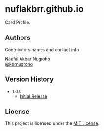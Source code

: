 # nuflakbrr.github.io

Card Profile.

## Authors

Contributors names and contact info

Naufal Akbar Nugroho  
[@kbrnugroho](https://instagram.com/kbrnugroho)

## Version History

- 1.0.0
  - [Initial Release](CHANGELOG.md)

## License

This project is licensed under the [MIT License](LICENSE).
